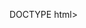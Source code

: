 DOCTYPE html>
<meta charset="utf-8" />
<title>Redirecting to https://data-driven-world.github.io/2023/</title>
<meta
  http-equiv="refresh"
  content="0; URL=https://data-sphere.github.io/2023/"
/>
<link rel="canonical" href="https://data-sphere.github.io/2023/" />
